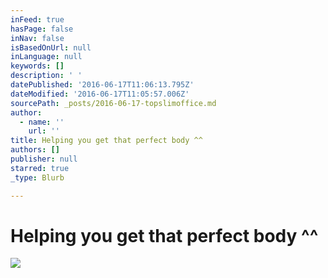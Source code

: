 ```yaml
---
inFeed: true
hasPage: false
inNav: false
isBasedOnUrl: null
inLanguage: null
keywords: []
description: ' '
datePublished: '2016-06-17T11:06:13.795Z'
dateModified: '2016-06-17T11:05:57.006Z'
sourcePath: _posts/2016-06-17-topslimoffice.md
author:
  - name: ''
    url: ''
title: Helping you get that perfect body ^^
authors: []
publisher: null
starred: true
_type: Blurb

---
```

# Helping you get that perfect body ^^
![ ](https://the-grid-user-content.s3-us-west-2.amazonaws.com/bf9d3b85-674f-44d4-a2f6-f1843ba491f3.png)